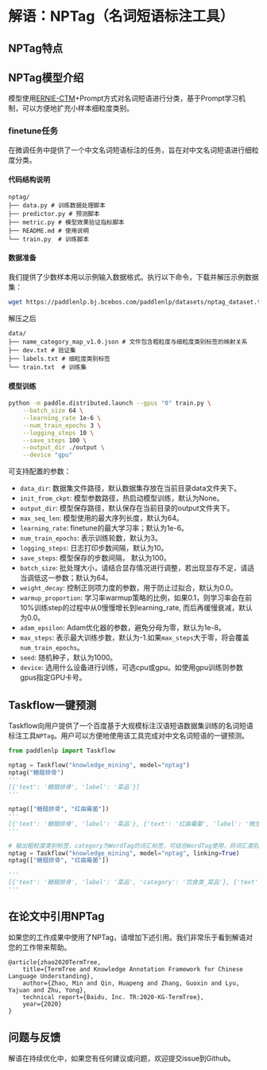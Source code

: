 # 解语：NPTag（名词短语标注工具）


## NPTag特点


## NPTag模型介绍

模型使用[ERNIE-CTM](../ernie-ctm)+Prompt方式对名词短语进行分类，基于Prompt学习机制，可以方便地扩充小样本细粒度类别。

### finetune任务

在微调任务中提供了一个中文名词短语标注的任务，旨在对中文名词短语进行细粒度分类。

#### 代码结构说明

```text
nptag/
├── data.py # 训练数据处理脚本
├── predictor.py # 预测脚本
├── metric.py # 模型效果验证指标脚本
├── README.md # 使用说明
└── train.py  # 训练脚本
```

#### 数据准备

我们提供了少数样本用以示例输入数据格式。执行以下命令，下载并解压示例数据集：

```bash
wget https://paddlenlp.bj.bcebos.com/paddlenlp/datasets/nptag_dataset.tar.gz && tar -zxvf nptag_dataset.tar.gz
```

解压之后
```text
data/
├── name_category_map_v1.0.json # 文件包含粗粒度与细粒度类别标签的映射关系
├── dev.txt # 验证集
├── labels.txt # 细粒度类别标签
└── train.txt  # 训练集
```

#### 模型训练
```bash
python -m paddle.distributed.launch --gpus "0" train.py \
    --batch_size 64 \
    --learning_rate 1e-6 \
    --num_train_epochs 3 \
    --logging_steps 10 \
    --save_steps 100 \
    --output_dir ./output \
    --device "gpu"
```

可支持配置的参数：
- `data_dir`: 数据集文件路径，默认数据集存放在当前目录data文件夹下。
- `init_from_ckpt`: 模型参数路径，热启动模型训练，默认为None。
- `output_dir`: 模型保存路径，默认保存在当前目录的output文件夹下。
- `max_seq_len`: 模型使用的最大序列长度，默认为64。
- `learning_rate`: finetune的最大学习率；默认为1e-6。
- `num_train_epochs`: 表示训练轮数，默认为3。
- `logging_steps`: 日志打印步数间隔，默认为10。
- `save_steps`: 模型保存的步数间隔， 默认为100。
- `batch_size`: 批处理大小，请结合显存情况进行调整，若出现显存不足，请适当调低这一参数；默认为64。
- `weight_decay`: 控制正则项力度的参数，用于防止过拟合，默认为0.0。
- `warmup_proportion`: 学习率warmup策略的比例，如果0.1，则学习率会在前10%训练step的过程中从0慢慢增长到learning_rate, 而后再缓慢衰减，默认为0.0。
- `adam_epsilon`: Adam优化器的参数，避免分母为零，默认为1e-8。
- `max_steps`: 表示最大训练步数，默认为-1.如果`max_steps`大于零，将会覆盖`num_train_epochs`。
- `seed`: 随机种子，默认为1000。
- `device`: 选用什么设备进行训练，可选cpu或gpu。如使用gpu训练则参数gpus指定GPU卡号。


## Taskflow一键预测

Taskflow向用户提供了一个百度基于大规模标注汉语短语数据集训练的名词短语标注工具`NPTag`。用户可以方便地使用该工具完成对中文名词短语的一键预测。

```python
from paddlenlp import Taskflow

nptag = Taskflow("knowledge_mining", model="nptag")
nptag("糖醋排骨")
'''
[{'text': '糖醋排骨', 'label': '菜品'}]
'''

nptag(["糖醋排骨", "红曲霉菌"])
'''
[{'text': '糖醋排骨', 'label': '菜品'}, {'text': '红曲霉菌', 'label': '微生物'}]
'''

# 输出粗粒度类别标签，category为WordTag的词汇标签，可结合WordTag使用，将词汇类别细化。
nptag = Taskflow("knowledge_mining", model="nptag", linking=True)
nptag(["糖醋排骨", "红曲霉菌"])

'''
[{'text': '糖醋排骨', 'label': '菜品', 'category': '饮食类_菜品'}, {'text': '红曲霉菌', 'label': '微生物', 'category': '生物类_微生物'}]
'''
```

## 在论文中引用NPTag

如果您的工作成果中使用了NPTag，请增加下述引用。我们非常乐于看到解语对您的工作带来帮助。

```
@article{zhao2020TermTree,
    title={TermTree and Knowledge Annotation Framework for Chinese Language Understanding},
    author={Zhao, Min and Qin, Huapeng and Zhang, Guoxin and Lyu, Yajuan and Zhu, Yong},
    technical report={Baidu, Inc. TR:2020-KG-TermTree},
    year={2020}
}
```


## 问题与反馈

解语在持续优化中，如果您有任何建议或问题，欢迎提交issue到Github。